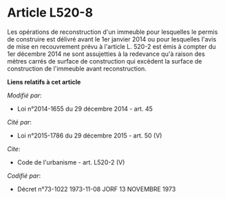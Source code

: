 # Article L520-8

Les opérations de reconstruction d'un immeuble pour lesquelles le permis de construire est délivré avant le 1er janvier 2014
ou pour lesquelles l'avis de mise en recouvrement prévu à l'article L. 520-2 est émis à compter du 1er décembre 2014 ne sont
assujetties à la redevance qu'à raison des mètres carrés de surface de construction qui excèdent la surface de construction
de l'immeuble avant reconstruction.

**Liens relatifs à cet article**

_Modifié par_:

  - Loi n°2014-1655 du 29 décembre 2014 - art. 45

_Cité par_:

  - Loi n°2015-1786 du 29 décembre 2015 - art. 50 (V)

_Cite_:

  - Code de l'urbanisme - art. L520-2 (V)

_Codifié par_:

  - Décret n°73-1022 1973-11-08 JORF 13 NOVEMBRE 1973

